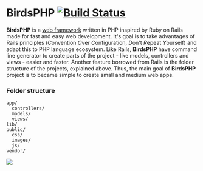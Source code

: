 # BirdsPHP [![Build Status](https://travis-ci.org/hugoabonizio/BirdsPHP.svg?branch=master)](https://travis-ci.org/hugoabonizio/BirdsPHP)

**BirdsPHP** is a [web framework](https://en.wikipedia.org/wiki/Web_application_framework) written in PHP inspired by Ruby on Rails made for fast and easy web development. It's goal is to take advantages of Rails principles (*C*onvention *O*ver *C*onfiguration, *D*on't *R*epeat *Y*ourself) and adapt this to PHP language ecosystem. Like Rails, **BirdsPHP** have command line generator to create parts of the project - like models, controllers and views - easier and faster. Another feature borrowed from Rails is the folder structure of the projects, explained above. Thus, the main goal of **BirdsPHP** project is to became simple to create small and medium web apps.

### Folder structure
```
app/
  controllers/
  models/
  views/
lib/
public/
  css/
  images/
  js/
vendor/
```

![](http://l-unico.de/wp-content/uploads/2015/06/Birds.jpg)
